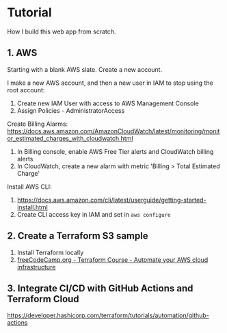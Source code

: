 # Tutorial

How I build this web app from scratch. 

## 1. AWS
Starting with a blank AWS slate. Create a new account. 

I make a new AWS account, and then a new user in IAM to stop using the root account:
1. Create new IAM User with access to AWS Management Console
2. Assign Policies - AdministratorAccess

Create Billing Alarms:
https://docs.aws.amazon.com/AmazonCloudWatch/latest/monitoring/monitor_estimated_charges_with_cloudwatch.html
1. In Billing console, enable AWS Free Tier alerts and CloudWatch billing alerts
2. In CloudWatch, create a new alarm with metric 'Billing > Total Estimated Charge'

Install AWS CLI: 
1. https://docs.aws.amazon.com/cli/latest/userguide/getting-started-install.html
2. Create CLI access key in IAM and set in `aws configure`

## 2. Create a Terraform S3 sample

1. Install Terraform locally
2. [freeCodeCamp.org - Terraform Course - Automate your AWS cloud infrastructure](https://www.youtube.com/watch?v=SLB_c_ayRMo&ab_channel=freeCodeCamp.org)

## 3. Integrate CI/CD with GitHub Actions and Terraform Cloud
https://developer.hashicorp.com/terraform/tutorials/automation/github-actions

